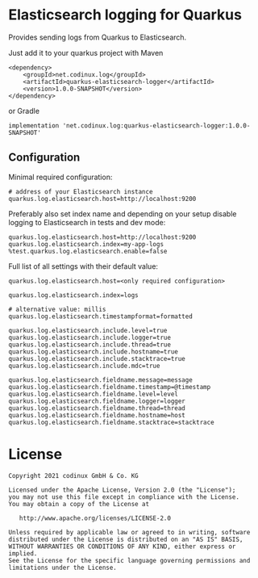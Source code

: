 # Elasticsearch logging for Quarkus

Provides sending logs from Quarkus to Elasticsearch.

Just add it to your quarkus project with Maven

```
<dependency>
    <groupId>net.codinux.log</groupId>
    <artifactId>quarkus-elasticsearch-logger</artifactId>
    <version>1.0.0-SNAPSHOT</version>
</dependency>
```

or Gradle

```
implementation 'net.codinux.log:quarkus-elasticsearch-logger:1.0.0-SNAPSHOT'
```

## Configuration

Minimal required configuration:
```
# address of your Elasticsearch instance
quarkus.log.elasticsearch.host=http://localhost:9200
```

Preferably also set index name and depending on your setup disable logging to Elasticsearch in tests and dev mode:
```
quarkus.log.elasticsearch.host=http://localhost:9200
quarkus.log.elasticsearch.index=my-app-logs
%test.quarkus.log.elasticsearch.enable=false
```

Full list of all settings with their default value:
```
quarkus.log.elasticsearch.host=<only required configuration>

quarkus.log.elasticsearch.index=logs

# alternative value: millis
quarkus.log.elasticsearch.timestampformat=formatted

quarkus.log.elasticsearch.include.level=true
quarkus.log.elasticsearch.include.logger=true
quarkus.log.elasticsearch.include.thread=true
quarkus.log.elasticsearch.include.hostname=true
quarkus.log.elasticsearch.include.stacktrace=true
quarkus.log.elasticsearch.include.mdc=true

quarkus.log.elasticsearch.fieldname.message=message
quarkus.log.elasticsearch.fieldname.timestamp=@timestamp
quarkus.log.elasticsearch.fieldname.level=level
quarkus.log.elasticsearch.fieldname.logger=logger
quarkus.log.elasticsearch.fieldname.thread=thread
quarkus.log.elasticsearch.fieldname.hostname=host
quarkus.log.elasticsearch.fieldname.stacktrace=stacktrace
```


# License

    Copyright 2021 codinux GmbH & Co. KG

    Licensed under the Apache License, Version 2.0 (the "License");
    you may not use this file except in compliance with the License.
    You may obtain a copy of the License at

       http://www.apache.org/licenses/LICENSE-2.0

    Unless required by applicable law or agreed to in writing, software
    distributed under the License is distributed on an "AS IS" BASIS,
    WITHOUT WARRANTIES OR CONDITIONS OF ANY KIND, either express or implied.
    See the License for the specific language governing permissions and
    limitations under the License.
